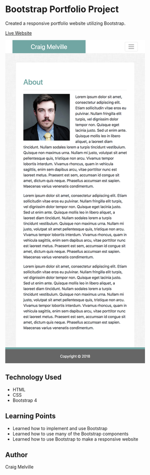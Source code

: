 # Bootstrap Portfolio Project

Created a responsive portfolio website utilizing Bootstrap.

[Live Website](https://acekreations.github.io/Bootstrap-Portfolio/)

![Website Screenshot](assets/images/screenshot.png)

## Technology Used
- HTML
- CSS
- Bootstrap 4

## Learning Points
- Learned how to implement and use Bootstrap
- Learned how to use many of the Bootstrap components
- Learned how to use Bootstrap to make a responsive website

## Author
Craig Melville
